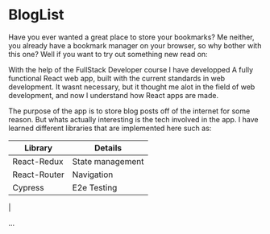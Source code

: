 # BlogList

Have you ever wanted a great place to store your bookmarks? Me neither, you already have a bookmark manager on your browser, so why bother with this one? Well if you want to try out something new read on:

With the help of the FullStack Developer course I have developped A fully functional React web app, built with the current standards in web development. It wasnt necessary, but it thought me alot in the field of web development, and now I understand how React apps are made. 

The purpose of the app is to store blog posts off of the internet for some reason. But whats actually interesting is the tech involved in the app. I have learned different libraries that are implemented here such as:


| Library | Details |
| --- | --- | 
| React-Redux | State management | 
| React-Router | Navigation |
| Cypress | E2e Testing |
| 

...
